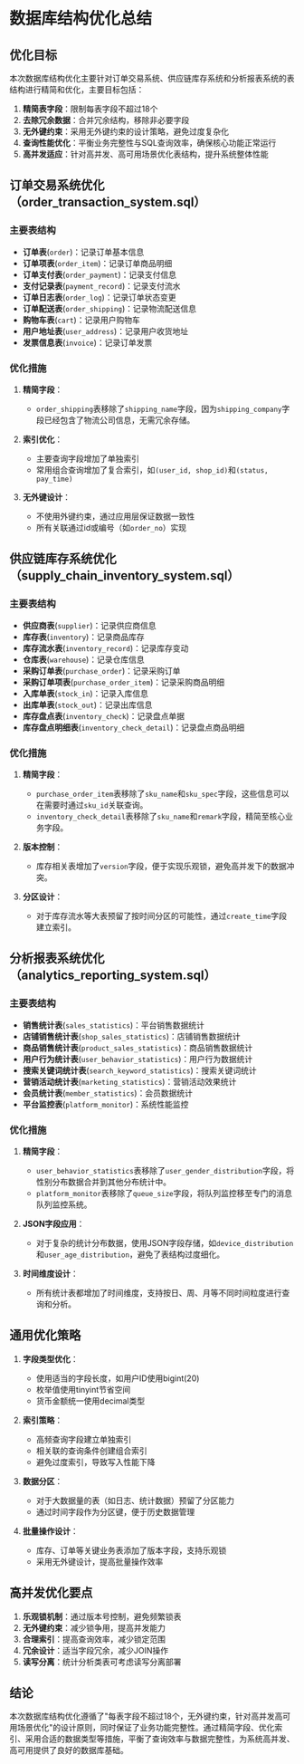 # 数据库结构优化总结

## 优化目标

本次数据库结构优化主要针对订单交易系统、供应链库存系统和分析报表系统的表结构进行精简和优化，主要目标包括：

1. **精简表字段**：限制每表字段不超过18个
2. **去除冗余数据**：合并冗余结构，移除非必要字段
3. **无外键约束**：采用无外键约束的设计策略，避免过度复杂化
4. **查询性能优化**：平衡业务完整性与SQL查询效率，确保核心功能正常运行
5. **高并发适应**：针对高并发、高可用场景优化表结构，提升系统整体性能

## 订单交易系统优化（order_transaction_system.sql）

### 主要表结构

- **订单表**(`order`)：记录订单基本信息
- **订单项表**(`order_item`)：记录订单商品明细
- **订单支付表**(`order_payment`)：记录支付信息
- **支付记录表**(`payment_record`)：记录支付流水
- **订单日志表**(`order_log`)：记录订单状态变更
- **订单配送表**(`order_shipping`)：记录物流配送信息
- **购物车表**(`cart`)：记录用户购物车
- **用户地址表**(`user_address`)：记录用户收货地址
- **发票信息表**(`invoice`)：记录订单发票

### 优化措施

1. **精简字段**：
   - `order_shipping`表移除了`shipping_name`字段，因为`shipping_company`字段已经包含了物流公司信息，无需冗余存储。

2. **索引优化**：
   - 主要查询字段增加了单独索引
   - 常用组合查询增加了复合索引，如`(user_id, shop_id)`和`(status, pay_time)`

3. **无外键设计**：
   - 不使用外键约束，通过应用层保证数据一致性
   - 所有关联通过id或编号（如`order_no`）实现

## 供应链库存系统优化（supply_chain_inventory_system.sql）

### 主要表结构

- **供应商表**(`supplier`)：记录供应商信息
- **库存表**(`inventory`)：记录商品库存
- **库存流水表**(`inventory_record`)：记录库存变动
- **仓库表**(`warehouse`)：记录仓库信息
- **采购订单表**(`purchase_order`)：记录采购订单
- **采购订单项表**(`purchase_order_item`)：记录采购商品明细
- **入库单表**(`stock_in`)：记录入库信息
- **出库单表**(`stock_out`)：记录出库信息
- **库存盘点表**(`inventory_check`)：记录盘点单据
- **库存盘点明细表**(`inventory_check_detail`)：记录盘点商品明细

### 优化措施

1. **精简字段**：
   - `purchase_order_item`表移除了`sku_name`和`sku_spec`字段，这些信息可以在需要时通过`sku_id`关联查询。
   - `inventory_check_detail`表移除了`sku_name`和`remark`字段，精简至核心业务字段。

2. **版本控制**：
   - 库存相关表增加了`version`字段，便于实现乐观锁，避免高并发下的数据冲突。

3. **分区设计**：
   - 对于库存流水等大表预留了按时间分区的可能性，通过`create_time`字段建立索引。

## 分析报表系统优化（analytics_reporting_system.sql）

### 主要表结构

- **销售统计表**(`sales_statistics`)：平台销售数据统计
- **店铺销售统计表**(`shop_sales_statistics`)：店铺销售数据统计
- **商品销售统计表**(`product_sales_statistics`)：商品销售数据统计
- **用户行为统计表**(`user_behavior_statistics`)：用户行为数据统计
- **搜索关键词统计表**(`search_keyword_statistics`)：搜索关键词统计
- **营销活动统计表**(`marketing_statistics`)：营销活动效果统计
- **会员统计表**(`member_statistics`)：会员数据统计
- **平台监控表**(`platform_monitor`)：系统性能监控

### 优化措施

1. **精简字段**：
   - `user_behavior_statistics`表移除了`user_gender_distribution`字段，将性别分布数据合并到其他分布统计中。
   - `platform_monitor`表移除了`queue_size`字段，将队列监控移至专门的消息队列监控系统。

2. **JSON字段应用**：
   - 对于复杂的统计分布数据，使用JSON字段存储，如`device_distribution`和`user_age_distribution`，避免了表结构过度细化。

3. **时间维度设计**：
   - 所有统计表都增加了时间维度，支持按日、周、月等不同时间粒度进行查询和分析。

## 通用优化策略

1. **字段类型优化**：
   - 使用适当的字段长度，如用户ID使用bigint(20)
   - 枚举值使用tinyint节省空间
   - 货币金额统一使用decimal类型

2. **索引策略**：
   - 高频查询字段建立单独索引
   - 相关联的查询条件创建组合索引
   - 避免过度索引，导致写入性能下降

3. **数据分区**：
   - 对于大数据量的表（如日志、统计数据）预留了分区能力
   - 通过时间字段作为分区键，便于历史数据管理

4. **批量操作设计**：
   - 库存、订单等关键业务表添加了版本字段，支持乐观锁
   - 采用无外键设计，提高批量操作效率

## 高并发优化要点

1. **乐观锁机制**：通过版本号控制，避免频繁锁表
2. **无外键约束**：减少锁争用，提高并发能力
3. **合理索引**：提高查询效率，减少锁定范围
4. **冗余设计**：适当字段冗余，减少JOIN操作
5. **读写分离**：统计分析类表可考虑读写分离部署

## 结论

本次数据库结构优化遵循了"每表字段不超过18个，无外键约束，针对高并发高可用场景优化"的设计原则，同时保证了业务功能完整性。通过精简字段、优化索引、采用合适的数据类型等措施，平衡了查询效率与数据完整性，为系统高并发、高可用提供了良好的数据库基础。 